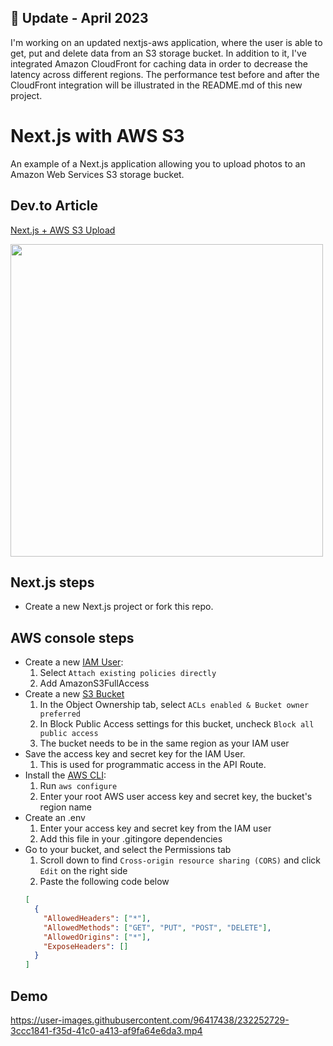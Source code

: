 ## 🎯 Update - April 2023 
I'm working on an updated nextjs-aws application, where the user is able to get, put and delete data from an S3 storage bucket. In addition to it, I've integrated Amazon CloudFront for caching data in order to decrease the latency across different regions. The performance test before and after the CloudFront integration will be illustrated in the README.md of this new project.

# Next.js with AWS S3

An example of a Next.js application allowing you to upload photos to an Amazon Web Services S3 storage bucket.

## Dev.to Article
[Next.js + AWS S3 Upload](https://dev.to/imevanc/nextjs-aws-s3-upload-3njb)

<img src="https://user-images.githubusercontent.com/96417438/233210789-16e18fb3-9d31-4c17-8d09-8f3de2aa3133.png" width=500/>

## Next.js steps

- Create a new Next.js project or fork this repo.

## AWS console steps

- Create a new [IAM User](https://aws.amazon.com/iam/):
  1.  Select `Attach existing policies directly`
  2.  Add AmazonS3FullAccess
- Create a new [S3 Bucket](https://console.aws.amazon.com/s3/)
  1.  In the Object Ownership tab, select `ACLs enabled & Bucket owner preferred`
  2.  In Block Public Access settings for this bucket, uncheck `Block all public access`
  3.  The bucket needs to be in the same region as your IAM user
- Save the access key and secret key for the IAM User.
  1.  This is used for programmatic access in the API Route.
- Install the [AWS CLI](https://aws.amazon.com/cli/):
  1.  Run `aws configure`
  2.  Enter your root AWS user access key and secret key, the bucket's region name
- Create an .env
  1.  Enter your access key and secret key from the IAM user
  2.  Add this file in your .gitingore dependencies
- Go to your bucket, and select the Permissions tab
  1.  Scroll down to find `Cross-origin resource sharing (CORS)` and click `Edit` on the right side
  2.  Paste the following code below
  ```json
  [
    {
      "AllowedHeaders": ["*"],
      "AllowedMethods": ["GET", "PUT", "POST", "DELETE"],
      "AllowedOrigins": ["*"],
      "ExposeHeaders": []
    }
  ]
  ```

## Demo

https://user-images.githubusercontent.com/96417438/232252729-3ccc1841-f35d-41c0-a413-af9fa64e6da3.mp4

